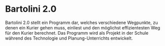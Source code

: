 # Bartolini 2.0

Bartolini 2.0 stellt ein Programm dar, welches verschiedene Wegpunkte, zu denen ein Kurier gehen muss, einliest und den möglichst effizientesten Weg für den Kurier berechnet.
Das Programm wird als Projekt in der Schule während des Technologie und Planung-Unterrichts entwickelt.
